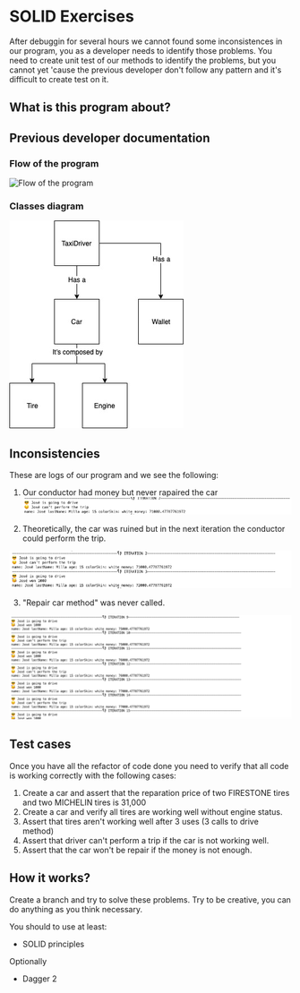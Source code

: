 # SOLID Exercises
After debuggin for several hours we cannot found some inconsistences in our program, you as a developer needs to identify those problems. You need to create unit test of our methods to identify the problems, but you cannot yet 'cause the previous developer don't follow any pattern and it's difficult to create test on it.

## What is this program about?


## Previous developer documentation
### Flow of the program
![Flow of the program](/img/FlowProgram.jpg?raw=true "Flow of the program")

### Classes diagram
![Classes diagram](/img/UMLSOLIDExample.jpg?raw=true "Classes diagram")


## Inconsistencies
These are logs of our program and we see the following:

1. Our conductor had money but never rapaired the car
![inconsistencie_1](/img/inconsistencie1.png?raw=true "Inconsistencie 1")


2. Theoretically, the car was ruined but in the next iteration the conductor could perform the trip.

![inconsistencie_2](/img/inconsistencie2.png?raw=true "Inconsistencie 2")

3. "Repair car method" was never called.

![inconsistencie_3](/img/inconsistencie3.png?raw=true "Inconsistencie 3")

## Test cases
Once you have all the refactor of code done you need to verify that all code is working correctly with the following cases:
1. Create a car and assert that the reparation price of two FIRESTONE tires and two MICHELIN tires is 31,000
2. Create a car and verify all tires are working well without engine status.
3. Assert that tires aren't working well after 3 uses (3 calls to drive method)
4. Assert that driver can't perform a trip if the car is not working well.
5. Assert that the car won't be repair if the money is not enough.

## How it works?
Create a branch and try to solve these problems. Try to be creative, you can do anything as you think necessary.

You should to use at least:
 * SOLID principles
 
Optionally
 * Dagger 2
